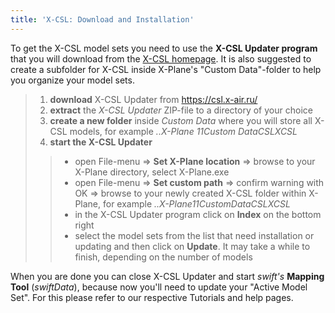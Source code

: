 ```yaml
---
title: 'X-CSL: Download and Installation'
---
```


To get the X-CSL model sets you need to use the **X-CSL Updater
program** that you will download from the [X-CSL
homepage](https:*csl.x-air.ru/). It is also suggested to create a
subfolder for X-CSL inside X-Plane\'s \"Custom Data\"-folder to help you
organize your model sets.

> 1.  **download** X-CSL Updater from <https://csl.x-air.ru/>
> 2.  **extract** the *X-CSL Updater* ZIP-file to a directory of your
>     choice
> 3.  **create a new folder** inside *Custom Data* where you will store
>     all X-CSL models, for example *..X-Plane 11Custom DataCSLXCSL*
> 4.  **start the X-CSL Updater**
>
> > -   open File-menu =\> **Set X-Plane location** =\> browse to your
> >     X-Plane directory, select X-Plane.exe
> > -   open File-menu =\> **Set custom path** =\> confirm warning with
> >     OK =\> browse to your newly created X-CSL folder within X-Plane,
> >     for example *..X-Plane11CustomDataCSLXCSL*
> > -   in the X-CSL Updater program click on **Index** on the bottom
> >     right
> > -   select the model sets from the list that need installation or
> >     updating and then click on **Update**. It may take a while to
> >     finish, depending on the number of models

When you are done you can close X-CSL Updater and start *swift\'s*
**Mapping Tool** (*swiftData*), because now you\'ll need to update your
\"Active Model Set\". For this please refer to our respective Tutorials
and help pages.
